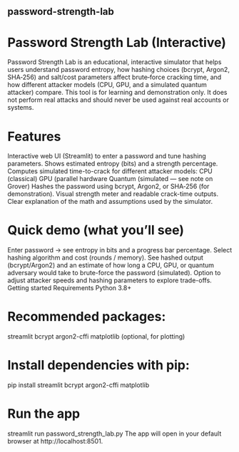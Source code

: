 ## password-strength-lab
# Password Strength Lab (Interactive)
Password Strength Lab is an educational, interactive simulator that helps users understand password entropy, how hashing choices (bcrypt, Argon2, SHA‑256) and salt/cost parameters affect brute‑force cracking time, and how different attacker models (CPU, GPU, and a simulated quantum attacker) compare.
This tool is for learning and demonstration only. It does not perform real attacks and should never be used against real accounts or systems.
# Features
Interactive web UI (Streamlit) to enter a password and tune hashing parameters.
Shows estimated entropy (bits) and a strength percentage.
Computes simulated time-to-crack for different attacker models:
CPU (classical)
GPU (parallel hardware
Quantum (simulated — see note on Grover)
Hashes the password using bcrypt, Argon2, or SHA‑256 (for demonstration).
Visual strength meter and readable crack-time outputs.
Clear explanation of the math and assumptions used by the simulator.
# Quick demo (what you’ll see)
Enter password → see entropy in bits and a progress bar percentage.
Select hashing algorithm and cost (rounds / memory).
See hashed output (bcrypt/Argon2) and an estimate of how long a CPU, GPU, or quantum adversary would take to brute-force the password (simulated).
Option to adjust attacker speeds and hashing parameters to explore trade-offs.
Getting started
Requirements
Python 3.8+
# Recommended packages:
streamlit
bcrypt
argon2-cffi
matplotlib (optional, for plotting)
# Install dependencies with pip:
pip install streamlit bcrypt argon2-cffi matplotlib
# Run the app
streamlit run password_strength_lab.py
The app will open in your default browser at http://localhost:8501.

